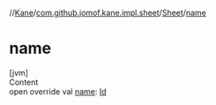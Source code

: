 //[Kane](../../index.md)/[com.github.jomof.kane.impl.sheet](../index.md)/[Sheet](index.md)/[name](name.md)



# name  
[jvm]  
Content  
open override val [name](name.md): [Id](../../com.github.jomof.kane.impl/index.md#%5Bcom.github.jomof.kane.impl%2FId%2F%2F%2FPointingToDeclaration%2F%5D%2FClasslikes%2F-972340876)  



